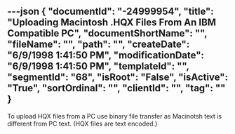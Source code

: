 ---json
{
  "documentId": "-24999954",
  "title": "Uploading Macintosh .HQX Files From An IBM Compatible PC",
  "documentShortName": "",
  "fileName": "",
  "path": "",
  "createDate": "6/9/1998 1:41:50 PM",
  "modificationDate": "6/9/1998 1:41:50 PM",
  "templateId": "",
  "segmentId": "68",
  "isRoot": "False",
  "isActive": "True",
  "sortOrdinal": "",
  "clientId": "",
  "tag": ""
}
---

To upload HQX files from a PC use binary file transfer as Macinotsh text is different from PC text. (HQX files are text encoded.)
